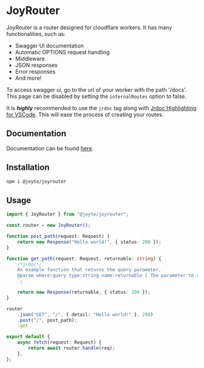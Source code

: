 # JoyRouter

JoyRouter is a router designed for cloudflare workers. It has many functionalities, such as:

-   Swagger UI documentation
-   Automatic OPTIONS request handling
-   Middleware
-   JSON responses
-   Error responses
-   And more!

To access swagger ui, go to the url of your worker with the path '/docs'.
This page can be disabled by setting the `internalRoutes` option to false.

It is **_highly_** recommended to use the `jrdoc` tag along with [Jrdoc Highlighting for VSCode](https://marketplace.visualstudio.com/items?itemName=SinelServers.jrdoc-highlighting).
This will ease the process of creating your routes.

## Documentation

Documentation can be found [here](https://joyrouter.joyte.cc/).

## Installation

```bash
npm i @joyte/joyrouter
```

## Usage

```ts
import { JoyRouter } from "@joyte/joyrouter";

const router = new JoyRouter();

function post_path(request: Request) {
    return new Response("Hello world!", { status: 200 });
}

function get_path(request: Request, returnable: string) {
    /*jrdoc*/`
    An example function that returns the query parameter.
    @param where:query type:string name:returnable | The parameter to return
    `;

    return new Response(returnable, { status: 200 });
}

router
    .json("GET", "/", { detail: "Hello world!" }, 200)
    .post("/", post_path);
    .get

export default {
    async fetch(request: Request) {
        return await router.handle(req);
    },
};
```
